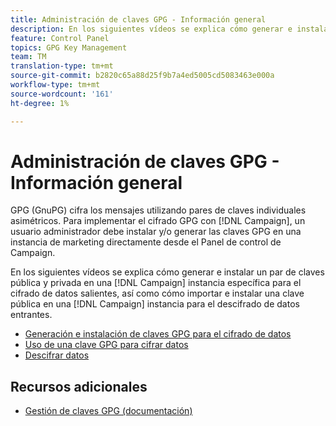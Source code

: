 ```yaml
---
title: Administración de claves GPG - Información general
description: En los siguientes vídeos se explica cómo generar e instalar un par de claves pública y privada en una instancia de Campaña específica para el cifrado de datos salientes, así como cómo importar e instalar una clave pública en una instancia de Campaña para el descifrado de datos entrantes.
feature: Control Panel
topics: GPG Key Management
team: TM
translation-type: tm+mt
source-git-commit: b2820c65a88d25f9b7a4ed5005cd5083463e000a
workflow-type: tm+mt
source-wordcount: '161'
ht-degree: 1%

---
```



# Administración de claves GPG - Información general

GPG (GnuPG) cifra los mensajes utilizando pares de claves individuales asimétricos. Para implementar el cifrado GPG con [!DNL Campaign], un usuario administrador debe instalar y/o generar las claves GPG en una instancia de marketing directamente desde el Panel de control de Campaign.

En los siguientes vídeos se explica cómo generar e instalar un par de claves pública y privada en una [!DNL Campaign] instancia específica para el cifrado de datos salientes, así como cómo importar e instalar una clave pública en una [!DNL Campaign] instancia para el descifrado de datos entrantes.

* [Generación e instalación de claves GPG para el cifrado de datos](./generating-and-installing-gpg-keys-for-data-encryption.md)
* [Uso de una clave GPG para cifrar datos](./using-a-gpg-key-to-encrypt-data.md)
* [Descifrar datos](./decrypting-data.md)

## Recursos adicionales

* [Gestión de claves GPG (documentación)](https://docs.adobe.com/content/help/en/control-panel/using/instances-settings/gpg-keys-management.html)
